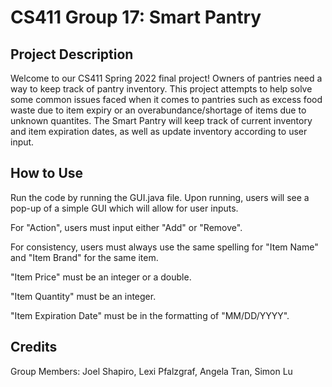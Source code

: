 # CS411 Group 17: Smart Pantry

## Project Description
Welcome to our CS411 Spring 2022 final project! Owners of pantries need a way to keep track of pantry inventory. This project attempts to help solve some common issues faced when it comes to pantries such as excess food waste due to item expiry or an overabundance/shortage of items due to unknown quantites. The Smart Pantry will keep track of current inventory and item expiration dates, as well as update inventory according to user input.

## How to Use
Run the code by running the GUI.java file. Upon running, users will see a pop-up of a simple GUI which will allow for user inputs.

For "Action", users must input either "Add" or "Remove".

For consistency, users must always use the same spelling for "Item Name" and "Item Brand" for the same item.

"Item Price" must be an integer or a double.

"Item Quantity" must be an integer.

"Item Expiration Date" must be in the formatting of "MM/DD/YYYY".

## Credits
Group Members: Joel Shapiro, Lexi Pfalzgraf, Angela Tran, Simon Lu
